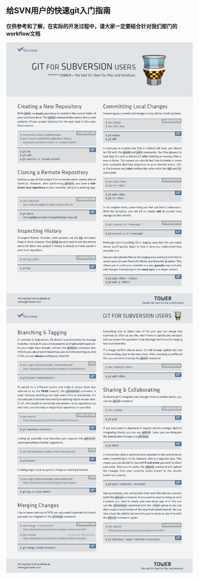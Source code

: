 ## 给SVN用户的快速git入门指南

**仅供参考和了解，在实际的开发过程中，请大家一定要结合针对我们部门的workflow文档**

![git_for_svn_01](imgs/git_for_svn/git-for-subversion-users-large01.png)
![git_for_svn_01](imgs/git_for_svn/git-for-subversion-users-large02.png)